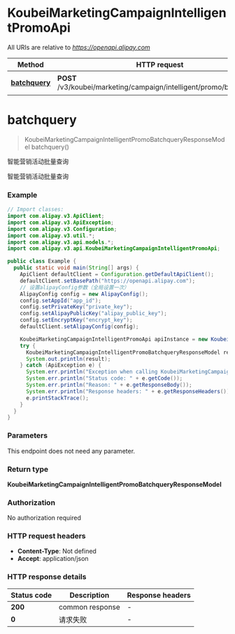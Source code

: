 # KoubeiMarketingCampaignIntelligentPromoApi

All URIs are relative to *https://openapi.alipay.com*

| Method | HTTP request | Description |
|------------- | ------------- | -------------|
| [**batchquery**](KoubeiMarketingCampaignIntelligentPromoApi.md#batchquery) | **POST** /v3/koubei/marketing/campaign/intelligent/promo/batchquery | 智能营销活动批量查询 |


<a name="batchquery"></a>
# **batchquery**
> KoubeiMarketingCampaignIntelligentPromoBatchqueryResponseModel batchquery()

智能营销活动批量查询

智能营销活动批量查询

### Example
```java
// Import classes:
import com.alipay.v3.ApiClient;
import com.alipay.v3.ApiException;
import com.alipay.v3.Configuration;
import com.alipay.v3.util.*;
import com.alipay.v3.api.models.*;
import com.alipay.v3.api.KoubeiMarketingCampaignIntelligentPromoApi;

public class Example {
  public static void main(String[] args) {
    ApiClient defaultClient = Configuration.getDefaultApiClient();
    defaultClient.setBasePath("https://openapi.alipay.com");
    // 设置alipayConfig参数（全局设置一次）
    AlipayConfig config = new AlipayConfig();
    config.setAppId("app_id");
    config.setPrivateKey("private_key");
    config.setAlipayPublicKey("alipay_public_key");
    config.setEncryptKey("encrypt_key");
    defaultClient.setAlipayConfig(config);

    KoubeiMarketingCampaignIntelligentPromoApi apiInstance = new KoubeiMarketingCampaignIntelligentPromoApi(defaultClient);
    try {
      KoubeiMarketingCampaignIntelligentPromoBatchqueryResponseModel result = apiInstance.batchquery();
      System.out.println(result);
    } catch (ApiException e) {
      System.err.println("Exception when calling KoubeiMarketingCampaignIntelligentPromoApi#batchquery");
      System.err.println("Status code: " + e.getCode());
      System.err.println("Reason: " + e.getResponseBody());
      System.err.println("Response headers: " + e.getResponseHeaders());
      e.printStackTrace();
    }
  }
}
```

### Parameters
This endpoint does not need any parameter.

### Return type

**KoubeiMarketingCampaignIntelligentPromoBatchqueryResponseModel**

### Authorization

No authorization required

### HTTP request headers

 - **Content-Type**: Not defined
 - **Accept**: application/json

### HTTP response details
| Status code | Description | Response headers |
|-------------|-------------|------------------|
| **200** | common response |  -  |
| **0** | 请求失败 |  -  |

